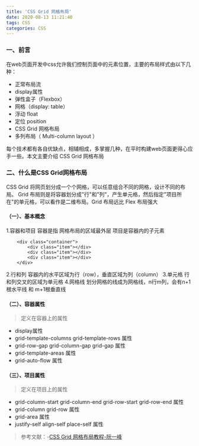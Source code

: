 ```yaml
---
title: 'CSS Grid 网格布局'
date: 2020-08-13 11:21:40
tags: CSS
categories: CSS
---
```

### 一、前言
在web页面开发中css允许我们控制页面中的元素位置，主要的布局样式由以下几种：
- 正常布局流
- display属性
- 弹性盒子（Flexbox）
- 网格（display: table）
- 浮动 float
- 定位 position
- CSS Grid 网格布局
- 多列布局（ Multi-column layout ）

每个技术都有各自优缺点，相辅相成，多掌握几种，在平时构建web页面更得心应手一些。本文主要介绍 CSS Grid 网格布局
<!--more-->

### 二、什么是CSS Grid网格布局
CSS Grid 将网页划分成一个个网格，可以任意组合不同的网格，设计不同的布局。
Grid 布局则是将容器划分成"行"和"列"，产生单元格，然后指定"项目所在"的单元格，可以看作是二维布局。Grid 布局远比 Flex 布局强大
#### （一）、基本概念
1.容器和项目
容器是指 网格布局的区域最外层
项目是容器内的子元素
    
        <div class="container">
            <div class="item"></div>
            <div class="item"></div>
            <div class="item"></div>
        </div>

2.行和列
容器内的水平区域为行（row），垂直区域为列（column）
3.单元格
行和列交叉的区域为单元格
4.网格线
划分网格的线成为网格线，n行m列，会有n+1根水平线 和 m+1根垂直线
#### （二）、容器属性
> 定义在容器上的属性

- display属性
- grid-template-columns  grid-template-rows 属性
- grid-row-gap grid-column-gap grid-gap 属性
- grid-template-areas 属性
- grid-auto-flow 属性

#### （三）、项目属性
> 定义在项目上的属性

- grid-column-start grid-column-end grid-row-start grid-row-end 属性
- grid-column grid-row 属性
- grid-area 属性
- justify-self align-self place-self 属性

> 参考文献：-[CSS Grid 网格布局教程-阮一峰](http://www.ruanyifeng.com/blog/2019/03/grid-layout-tutorial.html)